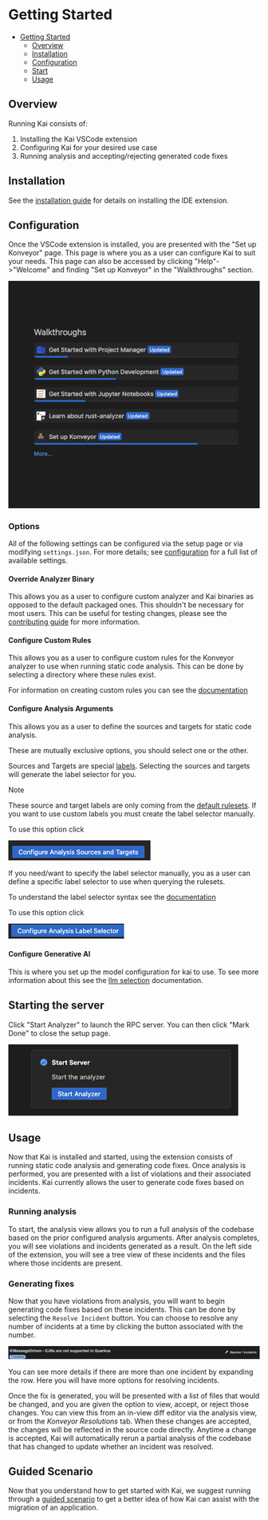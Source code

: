 # Getting Started

- [Getting Started](#getting-started)
  - [Overview](#overview)
  - [Installation](#installation)
  - [Configuration](#configuration)
  - [Start](#starting-the-server)
  - [Usage](#usage)

## Overview

Running Kai consists of:

1. Installing the Kai VSCode extension
1. Configuring Kai for your desired use case
1. Running analysis and accepting/rejecting generated code fixes

## Installation

See the [installation guide](./installation.md) for details on installing the
IDE extension.

## Configuration

Once the VSCode extension is installed, you are presented with the "Set up
Konveyor" page. This page is where you as a user can configure Kai to suit your
needs. This page can also be accessed by clicking "Help"->"Welcome" and finding
"Set up Konveyor" in the "Walkthroughs" section.

![image](images/walkthroughs_welcome.png)

### Options

All of the following settings can be configured via the setup page or via
modifying `settings.json`. For more details; see [configuration](./contrib/configuration.md) for a full list of
available settings.

#### Override Analyzer Binary

This allows you as a user to configure custom analyzer and Kai binaries as
opposed to the default packaged ones. This shouldn't be necessary for most
users. This can be useful for testing changes, please see the [contributing guide](contrib/dev_environment.md) for more information.

#### Configure Custom Rules

This allows you as a user to configure custom rules for the Konveyor analyzer
to use when running static code analysis. This can be done by selecting a
directory where these rules exist.

For information on creating custom rules you can see the [documentation](https://github.com/konveyor/analyzer-lsp/blob/main/docs/rules.md#rules)

#### Configure Analysis Arguments

This allows you as a user to define the sources and targets for static code
analysis.

These are mutually exclusive options, you should select one or the other.

Sources and Targets are special [labels](https://github.com/konveyor/analyzer-lsp/blob/main/docs/labels.md#labels). Selecting the sources and targets will generate the label selector for you.

> [!NOTE]
> These source and target labels are only coming from the [default rulesets](https://github.com/konveyor/analyzer-lsp/blob/main/docs/labels.md#labels). If you want to use custom labels you must create the label selector manually.

To use this option click

![image](images/walkthroughs_configure_analysis_source_and_targets.png)

If you need/want to specify the label selector manually, you as a user can define a specific label selector to
use when querying the rulesets.

To understand the label selector syntax see the [documentation](https://github.com/konveyor/analyzer-lsp/blob/main/docs/labels.md#rule-label-selector)

To use this option click

![image](images/walkthroughs_configure_analysis_label_selector.png)

#### Configure Generative AI

This is where you set up the model configuration for kai to use. To see more information about this see the [llm selection](./llm_selection.md) documentation.

## Starting the server

Click "Start Analyzer" to launch the RPC server. You can then click "Mark Done"
to close the setup page.

![image](images/walkthroughs_start_server.png)

## Usage

Now that Kai is installed and started, using the extension consists of running
static code analysis and generating code fixes. Once analysis is performed, you
are presented with a list of violations and their associated incidents. Kai
currently allows the user to generate code fixes based on incidents.

### Running analysis

To start, the analysis view allows you to run a full analysis of the codebase
based on the prior configured analysis arguments. After analysis completes, you
will see violations and incidents generated as a result. On the left side of
the extension, you will see a tree view of these incidents and the files where
those incidents are present.

### Generating fixes

Now that you have violations from analysis, you will want to begin generating
code fixes based on these incidents. This can be done by selecting the `Resolve Incident` button. You can choose to resolve any number of incidents at a time by clicking the button associated with the number.

![image](images/resolve_1_incident_button.png)

You can see more details if there are more than one incident by expanding the row. Here you will have more options for resolving incidents.

Once the fix is generated, you will be presented with a list of files that
would be changed, and you are given the option to view, accept, or reject those
changes. You can view this from an in-view diff editor via the analysis view,
or from the _Konveyor Resolutions_ tab. When these changes are accepted, the changes will be reflected in the source code
directly. Anytime a change is accepted, Kai will automatically rerun a partial
analysis of the codebase that has changed to update whether an incident was
resolved.

## Guided Scenario

Now that you understand how to get started with Kai, we suggest running through
a [guided scenario](./scenarios/demo.md) to get a better idea of how Kai can assist
with the migration of an application.
